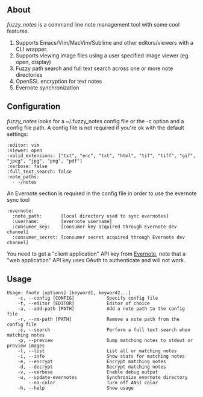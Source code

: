 ## About

*fuzzy_notes* is a command line note management tool with some cool features.

1. Supports Emacs/Vim/MacVim/Sublime and other editors/viewers with a CLI wrapper.
2. Supports viewing image files using a user specified image viewer (eg. open, display)
3. Fuzzy path search and full text search across one or more note directories
4. OpenSSL encryption for text notes
5. Evernote synchronization


## Configuration

*fuzzy_notes* looks for a ~/.fuzzy_notes config file or the -c option and a
config file path. A config file is not required if you're ok with the default
settings:

    :editor: vim
    :viewer: open
    :valid_extensions: ["txt", "enc", "txt", "html", "tif", "tiff", "gif", "jpeg", "jpg", "png", "pdf"]
    :verbose: false
    :full_text_search: false
    :note_paths:
      - ~/notes

An Evernote section is required in the config file in order to use the evernote sync tool

    :evernote:
      :note_path:       [local directory used to sync evernotes]
      :username:        [evernote username]
      :consumer_key:    [consumer key acquired through Evernote dev channel]
      :consumer_secret: [consumer secret acquired through Evernote dev channel]

You need to get a "client application" API key from [Evernote](http://www.evernote.com/about/developer/api/#key), 
note that a "web application" API key uses OAuth to authenticate and will not work.


## Usage

    Usage: fnote [options] [keyword1, keyword2...]
        -c, --config [CONFIG]            Specify config file
        -t, --editor [EDITOR]            Editor of choice
        -a, --add-path [PATH]            Add a note path to the config file
        -r, --rm-path [PATH]             Remove a note path from the config file
        -s, --search                     Perform a full text search when matching notes
        -p, --preview                    Dump matching notes to stdout or preview images
        -l, --list                       List all or matching notes
        -i, --info                       Show stats for matching notes
        -e, --encrypt                    Encrypt matching notes
        -d, --decrypt                    Decrypt matching notes
        -v, --verbose                    Enable debug output
        -u, --update-evernotes           Synchronize evernote directory
            --no-color                   Turn off ANSI color
        -h, --help                       Show usage
